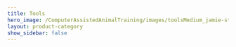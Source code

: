```yaml
---
title: Tools
hero_image: /ComputerAssistedAnimalTraining/images/toolsMedium_jamie-street-uNNCs5kL70Q-unsplash.jpg
layout: product-category
show_sidebar: false
---
```

